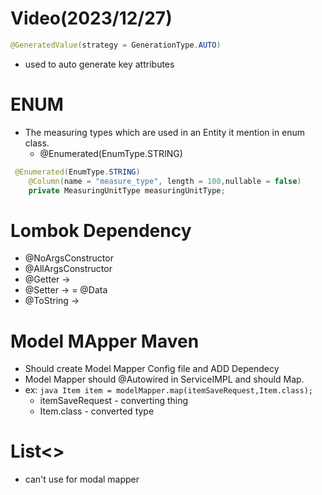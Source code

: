 # Video(2023/12/27)
```java
@GeneratedValue(strategy = GenerationType.AUTO)
```
* used to auto generate key attributes
# ENUM
* The measuring types which are used in an Entity it mention in enum class.
  * @Enumerated(EnumType.STRING)
```java
 @Enumerated(EnumType.STRING)
    @Column(name = "measure_type", length = 100,nullable = false)
    private MeasuringUnitType measuringUnitType;
```
# Lombok Dependency

* @NoArgsConstructor
* @AllArgsConstructor
* @Getter    ->
* @Setter    -> = @Data
* @ToString  ->

# Model MApper Maven
* Should create Model Mapper Config file and ADD Dependecy
* Model Mapper should @Autowired in ServiceIMPL and should Map.
*   ex: ```java
        Item item = modelMapper.map(itemSaveRequest,Item.class);
        ```
    * itemSaveRequest - converting thing
    * Item.class - converted type
# List<>
  * can't use for modal mapper
    


